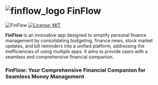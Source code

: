 # ![finflow_logo](https://github.com/user-attachments/assets/c119624d-2995-49dd-b07c-54df556f5ba8) FinFlow

![FinFlow](https://github.com/user-attachments/assets/3eb6a3fa-3ef5-4945-bf46-277fb88a52db)
[![License: MIT](https://img.shields.io/badge/License-MIT-yellow.svg)](https://opensource.org/licenses/MIT)

**FinFlow** is an innovative app designed to simplify personal finance management by consolidating budgeting, finance news, stock market updates, and bill reminders into a unified platform, addressing the inefficiencies of using multiple apps. It aims to provide users with a seamless and comprehensive financial companion.

### FinFlow: Your Comprehensive Financial Companion for Seamless Money Management

